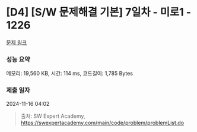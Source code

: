 # [D4] [S/W 문제해결 기본] 7일차 - 미로1 - 1226 

[문제 링크](https://swexpertacademy.com/main/code/problem/problemDetail.do?contestProbId=AV14vXUqAGMCFAYD) 

### 성능 요약

메모리: 19,560 KB, 시간: 114 ms, 코드길이: 1,785 Bytes

### 제출 일자

2024-11-16 04:02



> 출처: SW Expert Academy, https://swexpertacademy.com/main/code/problem/problemList.do